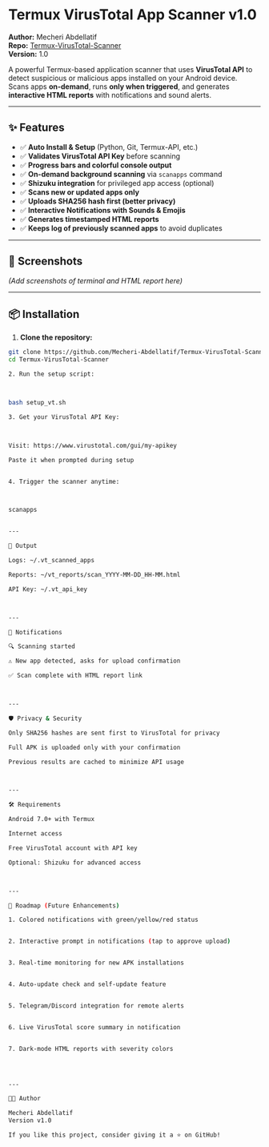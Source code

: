 # Termux VirusTotal App Scanner v1.0

**Author:** Mecheri Abdellatif  
**Repo:** [Termux-VirusTotal-Scanner](https://github.com/Mecheri-Abdellatif/Termux-VirusTotal-Scanner)  
**Version:** 1.0  

A powerful Termux-based application scanner that uses **VirusTotal API** to detect suspicious or malicious apps installed on your Android device.  
Scans apps **on-demand**, runs **only when triggered**, and generates **interactive HTML reports** with notifications and sound alerts.

---

## ✨ Features

- ✅ **Auto Install & Setup** (Python, Git, Termux-API, etc.)  
- ✅ **Validates VirusTotal API Key** before scanning  
- ✅ **Progress bars and colorful console output**  
- ✅ **On-demand background scanning** via `scanapps` command  
- ✅ **Shizuku integration** for privileged app access (optional)  
- ✅ **Scans new or updated apps only**  
- ✅ **Uploads SHA256 hash first (better privacy)**  
- ✅ **Interactive Notifications with Sounds & Emojis**  
- ✅ **Generates timestamped HTML reports**  
- ✅ **Keeps log of previously scanned apps** to avoid duplicates  

---

## 📸 Screenshots

*(Add screenshots of terminal and HTML report here)*

---

## 📦 Installation

1. **Clone the repository:**
```bash
git clone https://github.com/Mecheri-Abdellatif/Termux-VirusTotal-Scanner.git
cd Termux-VirusTotal-Scanner

2. Run the setup script:



bash setup_vt.sh

3. Get your VirusTotal API Key:



Visit: https://www.virustotal.com/gui/my-apikey

Paste it when prompted during setup


4. Trigger the scanner anytime:



scanapps


---

📂 Output

Logs: ~/.vt_scanned_apps

Reports: ~/vt_reports/scan_YYYY-MM-DD_HH-MM.html

API Key: ~/.vt_api_key



---

🔔 Notifications

🔍 Scanning started

⚠️ New app detected, asks for upload confirmation

✅ Scan complete with HTML report link



---

🛡️ Privacy & Security

Only SHA256 hashes are sent first to VirusTotal for privacy

Full APK is uploaded only with your confirmation

Previous results are cached to minimize API usage



---

🛠️ Requirements

Android 7.0+ with Termux

Internet access

Free VirusTotal account with API key

Optional: Shizuku for advanced access



---

🚀 Roadmap (Future Enhancements)

1. Colored notifications with green/yellow/red status


2. Interactive prompt in notifications (tap to approve upload)


3. Real-time monitoring for new APK installations


4. Auto-update check and self-update feature


5. Telegram/Discord integration for remote alerts


6. Live VirusTotal score summary in notification


7. Dark-mode HTML reports with severity colors




---

🧑‍💻 Author

Mecheri Abdellatif
Version v1.0

If you like this project, consider giving it a ⭐ on GitHub!
